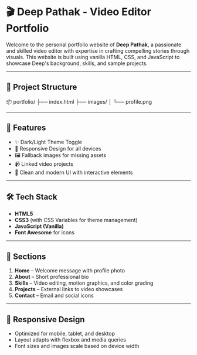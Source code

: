 # 🎬 Deep Pathak - Video Editor Portfolio

Welcome to the personal portfolio website of **Deep Pathak**, a passionate and skilled video editor with expertise in crafting compelling stories through visuals. This website is built using vanilla HTML, CSS, and JavaScript to showcase Deep's background, skills, and sample projects.

---


## 📁 Project Structure
📦 portfolio/
├── index.html
├── images/
│ └── profile.png


---

## 🧩 Features

- ✨ Dark/Light Theme Toggle
- 📱 Responsive Design for all devices
- 🖼️ Fallback images for missing assets
- 📹 Linked video projects
- 🎨 Clean and modern UI with interactive elements

---

## 🛠️ Tech Stack

- **HTML5**
- **CSS3** (with CSS Variables for theme management)
- **JavaScript (Vanilla)**
- **Font Awesome** for icons

---

## 📌 Sections

1. **Home** – Welcome message with profile photo
2. **About** – Short professional bio
3. **Skills** – Video editing, motion graphics, and color grading
4. **Projects** – External links to video showcases
5. **Contact** – Email and social icons

---

## 📱 Responsive Design

- Optimized for mobile, tablet, and desktop
- Layout adapts with flexbox and media queries
- Font sizes and images scale based on device width


